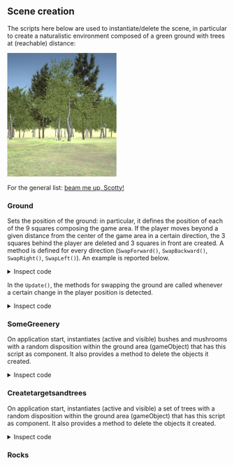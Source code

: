 ## Scene creation

The scripts here below are used to instantiate/delete the scene, in particular to create a naturalistic environment composed of a green ground with trees at (reachable) distance:

[<img src="../img/plain_forest.jpg" width="250"/>](plain_forest.jpg)

For the general list: [beam me up, Scotty!](../README.md)

### Ground

Sets the position of the ground: in particular, it defines the position of each of the 9 squares composing the game area. If the player moves beyond a given distance from the center of the game area in a certain direction, the 3 squares behind the player are deleted and 3 squares in front are created.
A method is defined for every direction (`SwapForward()`, `SwapBackward()`, `SwapRight()`, `SwapLeft()`). An example is reported below.

<details>
<summary>Inspect code</summary>
    
```c#
    private void SwapForward()
    {
        //old_grounds
        ground[0] = applied_ground[0];
        ground[1] = applied_ground[1];
        ground[2] = applied_ground[2];

        ground[3] = applied_ground[3];
        ground[4] = applied_ground[4];
        ground[5] = applied_ground[5];

        ground[6] = applied_ground[6];
        ground[7] = applied_ground[7];
        ground[8] = applied_ground[8];


        //new grounds
        applied_ground[0] = ground[6]; // new
        applied_ground[1] = ground[7]; // new
        applied_ground[2] = ground[8]; // new

        applied_ground[3] = ground[0];
        applied_ground[4] = ground[1];
        applied_ground[5] = ground[2];

        applied_ground[6] = ground[3];
        applied_ground[7] = ground[4];
        applied_ground[8] = ground[5];


        applied_ground[0].GetComponent<CreateTreesAndTargets>().deleteGreenery();
        applied_ground[1].GetComponent<CreateTreesAndTargets>().deleteGreenery();
        applied_ground[2].GetComponent<CreateTreesAndTargets>().deleteGreenery();
        applied_ground[0].GetComponent<CreateTreesAndTargets>().createGreenery();
        applied_ground[1].GetComponent<CreateTreesAndTargets>().createGreenery();
        applied_ground[2].GetComponent<CreateTreesAndTargets>().createGreenery();

    }
```
  
</details>

In the `Update()`, the methods for swapping the ground are called whenever a certain change in the player position is detected.

<details>
<summary>Inspect code</summary>
    
```c#
    void Update()
    {
        if (player.transform.localPosition.x > midX + 25 || player.transform.localPosition.x < midX - 25 ||
            player.transform.localPosition.z > midZ + 25 || player.transform.localPosition.z < midZ - 25)
        {
            // Changing the value 40 in midX/midZ +/- 40, will increase/decrease the area beyond which the trigger is caused
            if (player.transform.localPosition.x > midX + 40) { midX += 50; SwapRight(); }
            if (player.transform.localPosition.x < midX - 40) { midX -= 50; SwapLeft(); }
            if (player.transform.localPosition.z > midZ + 40) { midZ += 50; SwapForward(); }
            if (player.transform.localPosition.z < midZ - 40) { midZ -= 50; SwapBackward(); }
            SetGround();
        }

    }

```

**Ground depends on**:
- Createtargetsandtrees.cs - during the ground swap, to delete the trees on the ground areas being removed and to create them on the ground areas being added to the scene.
  
</details>

### SomeGreenery

On application start, instantiates (active and visible) bushes and mushrooms with a random disposition within the ground area (gameObject) that has this script as component. It also provides a method to delete the objects it created.

<details>
<summary>Inspect code</summary>
    
```c#

    public void createGreenery()
    {
        for (int i = 0; i < 100; i++)
        {
            createOneObject(bush1);
            createOneObject(bush2);
            createOneObject(bush3);
            createOneObject(bush4);
            createOneObject(bush5);

            createOneObject(mushroom1);
            createOneObject(mushroom2);
            createOneObject(mushroom3);
        }
    }

    void createOneObject(GameObject Prefab)
    {
        Vector3 pos = new Vector3(Random.Range(-25f, 25f), 0, Random.Range(-25f, 25f));

        Instantiate(Prefab, pos, Quaternion.Euler(0, Random.Range(-180f, 180f), 0), transform);
    }

    public void deleteGreenery()
    {
        foreach (Transform child in transform)
        {
            Destroy(child.gameObject);
        }
    }
```
  
</details>


### Createtargetsandtrees

On application start, instantiates (active and visible) a set of trees with a random disposition within the ground area (gameObject) that has this script as component. It also provides a method to delete the objects it created.

<details>
<summary>Inspect code</summary>
    
```c#
public void createGreenery()
{

    for (int i = 0; i < 2; i++) // here, 48 tree + 8 target obj (commented out)
    {
        createAndSaveObject(tree1, "Obstacle"); 
        createAndSaveObject(tree2, "Obstacle"); 
        createAndSaveObject(tree3, "Obstacle"); 
        createAndSaveObject(tree1, "Obstacle"); 
        createAndSaveObject(tree2, "Obstacle"); 
        createAndSaveObject(tree3, "Obstacle"); 

        createAndSaveObject(tree1, "Obstacle"); 
        createAndSaveObject(tree2, "Obstacle"); 
        createAndSaveObject(tree3, "Obstacle"); 
        createAndSaveObject(tree1, "Obstacle"); 
        createAndSaveObject(tree2, "Obstacle"); 
        createAndSaveObject(tree3, "Obstacle"); 

        createAndSaveObject(tree1, "Obstacle"); 
        createAndSaveObject(tree2, "Obstacle"); 
        createAndSaveObject(tree3, "Obstacle"); 
        createAndSaveObject(tree1, "Obstacle"); 
        createAndSaveObject(tree2, "Obstacle"); 
        createAndSaveObject(tree3, "Obstacle"); 

        createAndSaveObject(tree1, "Obstacle"); 
        createAndSaveObject(tree2, "Obstacle"); 
        createAndSaveObject(tree3, "Obstacle"); 
        createAndSaveObject(tree1, "Obstacle"); 
        createAndSaveObject(tree2, "Obstacle"); 
        createAndSaveObject(tree3, "Obstacle");

        /*createAndSaveObject(lowlevel, "LowTarget");
        createAndSaveObject(midlevel, "MidTarget");
        createAndSaveObject(highlevel, "HighTarget");
        createAndSaveObject(doubleobject, "DoubleTarget");*/
    }

}


void createAndSaveObject(GameObject Prefab, string type)
{
    Vector3 pos = new Vector3(UnityEngine.Random.Range(-25f, 25f), 0, UnityEngine.Random.Range(-25f, 25f));
    GameObject newObject = Instantiate(Prefab, transform.position + pos, Quaternion.Euler(0, UnityEngine.Random.Range(-180f, 180f), 0), transform);
    newObject.tag = type;

    Vector3 position = newObject.transform.position;
    Vector3 rotation = newObject.transform.eulerAngles;
    Vector3 scale = newObject.transform.localScale;

    saver.addObject(
        newObject.GetInstanceID().ToString(),
        type,
        position[0],
        position[1],
        position[2],
        rotation[0],
        rotation[1],
        rotation[2],
        scale[0],
        scale[1],
        scale[2]
        );
}

public void deleteGreenery()
{
    foreach (Transform child in transform)
    {
        if (child.name != "Ground")
        {
            saver.addObjectEnd(child.GetInstanceID().ToString());
            Destroy(child.gameObject);
        }
    }
}

```
  
</details>


### Rocks
